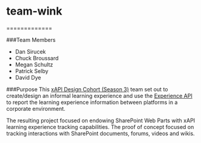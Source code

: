 # team-wink
=============

###Team Members
- Dan Sirucek
- Chuck Broussard
- Megan Schultz
- Patrick Selby
- David Dye

###Purpose
This [xAPI Design Cohort (Season 3)](http://www.adlnet.gov/from-adl-team-member-craig-wiggins-xapi-design-cohort-season-3-kickoff/index.html) team set out to create/design an informal learning experience and use the [Experience API](https://github.com/adlnet/xapi-spec) to report the learning experience information between platforms in a corporate environment.

The resulting project focused on endowing SharePoint Web Parts with xAPI learning experience tracking capabilities. The proof of concept focused on tracking interactions with SharePoint documents, forums, videos and wikis.
